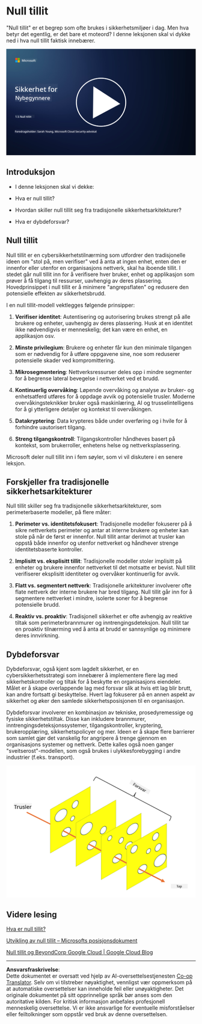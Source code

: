<!--
CO_OP_TRANSLATOR_METADATA:
{
  "original_hash": "75f77f972d2233c584f87c1eb96c983b",
  "translation_date": "2025-09-03T23:48:00+00:00",
  "source_file": "1.5 Zero trust.md",
  "language_code": "no"
}
-->
# Null tillit

"Null tillit" er et begrep som ofte brukes i sikkerhetsmiljøer i dag. Men hva betyr det egentlig, er det bare et moteord? I denne leksjonen skal vi dykke ned i hva null tillit faktisk innebærer.

[![Se videoen](../../translated_images/1-5_placeholder.36b707a8de54c96991f42d1e0a5979771993f470834d818e581c8de8c447bc5b.no.png)](https://learn-video.azurefd.net/vod/player?id=ee1551cc-e7a5-4db6-a897-c286abe68a69)

## Introduksjon

- I denne leksjonen skal vi dekke:

- Hva er null tillit?

- Hvordan skiller null tillit seg fra tradisjonelle sikkerhetsarkitekturer?

- Hva er dybdeforsvar?

## Null tillit

Null tillit er en cybersikkerhetstilnærming som utfordrer den tradisjonelle ideen om "stol på, men verifiser" ved å anta at ingen enhet, enten den er innenfor eller utenfor en organisasjons nettverk, skal ha iboende tillit. I stedet går null tillit inn for å verifisere hver bruker, enhet og applikasjon som prøver å få tilgang til ressurser, uavhengig av deres plassering. Hovedprinsippet i null tillit er å minimere "angrepsflaten" og redusere den potensielle effekten av sikkerhetsbrudd.

I en null tillit-modell vektlegges følgende prinsipper:

1. **Verifiser identitet**: Autentisering og autorisering brukes strengt på alle brukere og enheter, uavhengig av deres plassering. Husk at en identitet ikke nødvendigvis er menneskelig; det kan være en enhet, en applikasjon osv.

2. **Minste privilegium**: Brukere og enheter får kun den minimale tilgangen som er nødvendig for å utføre oppgavene sine, noe som reduserer potensielle skader ved kompromittering.

3. **Mikrosegmentering**: Nettverksressurser deles opp i mindre segmenter for å begrense lateral bevegelse i nettverket ved et brudd.

4. **Kontinuerlig overvåking**: Løpende overvåking og analyse av bruker- og enhetsatferd utføres for å oppdage avvik og potensielle trusler. Moderne overvåkingsteknikker bruker også maskinlæring, AI og trusselintelligens for å gi ytterligere detaljer og kontekst til overvåkingen.

5. **Datakryptering**: Data krypteres både under overføring og i hvile for å forhindre uautorisert tilgang.

6. **Streng tilgangskontroll**: Tilgangskontroller håndheves basert på kontekst, som brukerroller, enhetens helse og nettverksplassering.

Microsoft deler null tillit inn i fem søyler, som vi vil diskutere i en senere leksjon.

## Forskjeller fra tradisjonelle sikkerhetsarkitekturer

Null tillit skiller seg fra tradisjonelle sikkerhetsarkitekturer, som perimeterbaserte modeller, på flere måter:

1. **Perimeter vs. identitetsfokusert**: Tradisjonelle modeller fokuserer på å sikre nettverkets perimeter og antar at interne brukere og enheter kan stole på når de først er innenfor. Null tillit antar derimot at trusler kan oppstå både innenfor og utenfor nettverket og håndhever strenge identitetsbaserte kontroller.

2. **Implisitt vs. eksplisitt tillit**: Tradisjonelle modeller stoler implisitt på enheter og brukere innenfor nettverket til det motsatte er bevist. Null tillit verifiserer eksplisitt identiteter og overvåker kontinuerlig for avvik.

3. **Flatt vs. segmentert nettverk**: Tradisjonelle arkitekturer involverer ofte flate nettverk der interne brukere har bred tilgang. Null tillit går inn for å segmentere nettverket i mindre, isolerte soner for å begrense potensielle brudd.

4. **Reaktiv vs. proaktiv**: Tradisjonell sikkerhet er ofte avhengig av reaktive tiltak som perimeterbrannmurer og inntrengingsdeteksjon. Null tillit tar en proaktiv tilnærming ved å anta at brudd er sannsynlige og minimere deres innvirkning.

## Dybdeforsvar

Dybdeforsvar, også kjent som lagdelt sikkerhet, er en cybersikkerhetsstrategi som innebærer å implementere flere lag med sikkerhetskontroller og tiltak for å beskytte en organisasjons eiendeler. Målet er å skape overlappende lag med forsvar slik at hvis ett lag blir brutt, kan andre fortsatt gi beskyttelse. Hvert lag fokuserer på en annen aspekt av sikkerhet og øker den samlede sikkerhetsposisjonen til en organisasjon.

Dybdeforsvar involverer en kombinasjon av tekniske, prosedyremessige og fysiske sikkerhetstiltak. Disse kan inkludere brannmurer, inntrengingsdeteksjonssystemer, tilgangskontroller, kryptering, brukeropplæring, sikkerhetspolicyer og mer. Ideen er å skape flere barrierer som samlet gjør det vanskelig for angripere å trenge gjennom en organisasjons systemer og nettverk. Dette kalles også noen ganger "sveitserost"-modellen, som også brukes i ulykkesforebygging i andre industrier (f.eks. transport).

![image](../../translated_images/swisscheese.dc1f2a129515c5af146d3fe0b5e69305e16bfb7ae348d0e4d59a02ada9f5e92b.no.png)

## Videre lesing

[Hva er null tillit?](https://learn.microsoft.com/security/zero-trust/zero-trust-overview?WT.mc_id=academic-96948-sayoung)

[Utvikling av null tillit – Microsofts posisjonsdokument](https://query.prod.cms.rt.microsoft.com/cms/api/am/binary/RWJJdT?WT.mc_id=academic-96948-sayoung)

[Null tillit og BeyondCorp Google Cloud | Google Cloud Blog](https://cloud.google.com/blog/topics/developers-practitioners/zero-trust-and-beyondcorp-google-cloud)

---

**Ansvarsfraskrivelse**:  
Dette dokumentet er oversatt ved hjelp av AI-oversettelsestjenesten [Co-op Translator](https://github.com/Azure/co-op-translator). Selv om vi tilstreber nøyaktighet, vennligst vær oppmerksom på at automatiske oversettelser kan inneholde feil eller unøyaktigheter. Det originale dokumentet på sitt opprinnelige språk bør anses som den autoritative kilden. For kritisk informasjon anbefales profesjonell menneskelig oversettelse. Vi er ikke ansvarlige for eventuelle misforståelser eller feiltolkninger som oppstår ved bruk av denne oversettelsen.